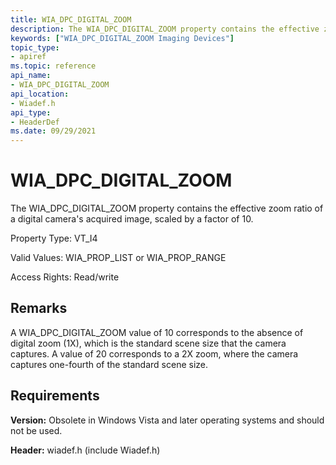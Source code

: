 ```yaml
---
title: WIA_DPC_DIGITAL_ZOOM
description: The WIA_DPC_DIGITAL_ZOOM property contains the effective zoom ratio of a digital camera's acquired image, scaled by a factor of 10.
keywords: ["WIA_DPC_DIGITAL_ZOOM Imaging Devices"]
topic_type:
- apiref
ms.topic: reference
api_name:
- WIA_DPC_DIGITAL_ZOOM
api_location:
- Wiadef.h
api_type:
- HeaderDef
ms.date: 09/29/2021
---
```


# WIA_DPC_DIGITAL_ZOOM

The WIA_DPC_DIGITAL_ZOOM property contains the effective zoom ratio of a digital camera's acquired image, scaled by a factor of 10.

Property Type: VT_I4

Valid Values: WIA_PROP_LIST or WIA_PROP_RANGE

Access Rights: Read/write

## Remarks

A WIA_DPC_DIGITAL_ZOOM value of 10 corresponds to the absence of digital zoom (1X), which is the standard scene size that the camera captures. A value of 20 corresponds to a 2X zoom, where the camera captures one-fourth of the standard scene size.

## Requirements

**Version:** Obsolete in Windows Vista and later operating systems and should not be used.

**Header:** wiadef.h (include Wiadef.h)
